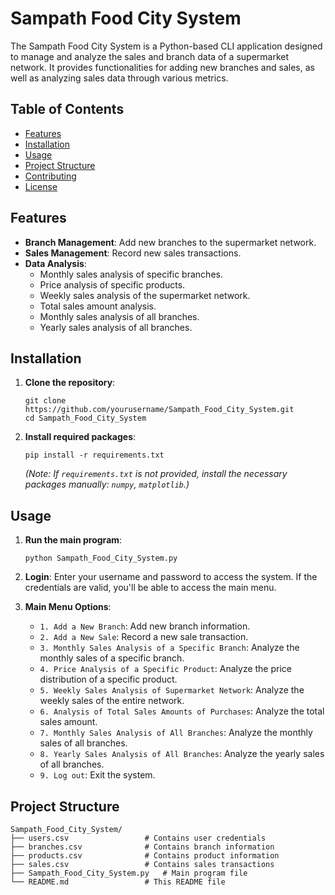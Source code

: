 # Sampath Food City System

The Sampath Food City System is a Python-based CLI application designed to manage and analyze the sales and branch data of a supermarket network. It provides functionalities for adding new branches and sales, as well as analyzing sales data through various metrics.

## Table of Contents
- [Features](#features)
- [Installation](#installation)
- [Usage](#usage)
- [Project Structure](#project-structure)
- [Contributing](#contributing)
- [License](#license)

## Features

- **Branch Management**: Add new branches to the supermarket network.
- **Sales Management**: Record new sales transactions.
- **Data Analysis**:
  - Monthly sales analysis of specific branches.
  - Price analysis of specific products.
  - Weekly sales analysis of the supermarket network.
  - Total sales amount analysis.
  - Monthly sales analysis of all branches.
  - Yearly sales analysis of all branches.

## Installation

1. **Clone the repository**:
   ```
   git clone https://github.com/yourusername/Sampath_Food_City_System.git
   cd Sampath_Food_City_System
   ```

2. **Install required packages**:
   ```
   pip install -r requirements.txt
   ```

   *(Note: If `requirements.txt` is not provided, install the necessary packages manually: `numpy`, `matplotlib`.)*

## Usage

1. **Run the main program**:
   ```
   python Sampath_Food_City_System.py
   ```

2. **Login**: Enter your username and password to access the system. If the credentials are valid, you'll be able to access the main menu.

3. **Main Menu Options**:
   - `1. Add a New Branch`: Add new branch information.
   - `2. Add a New Sale`: Record a new sale transaction.
   - `3. Monthly Sales Analysis of a Specific Branch`: Analyze the monthly sales of a specific branch.
   - `4. Price Analysis of a Specific Product`: Analyze the price distribution of a specific product.
   - `5. Weekly Sales Analysis of Supermarket Network`: Analyze the weekly sales of the entire network.
   - `6. Analysis of Total Sales Amounts of Purchases`: Analyze the total sales amount.
   - `7. Monthly Sales Analysis of All Branches`: Analyze the monthly sales of all branches.
   - `8. Yearly Sales Analysis of All Branches`: Analyze the yearly sales of all branches.
   - `9. Log out`: Exit the system.

## Project Structure

```
Sampath_Food_City_System/
├── users.csv                 # Contains user credentials
├── branches.csv              # Contains branch information
├── products.csv              # Contains product information
├── sales.csv                 # Contains sales transactions
├── Sampath_Food_City_System.py   # Main program file
└── README.md                 # This README file
```

